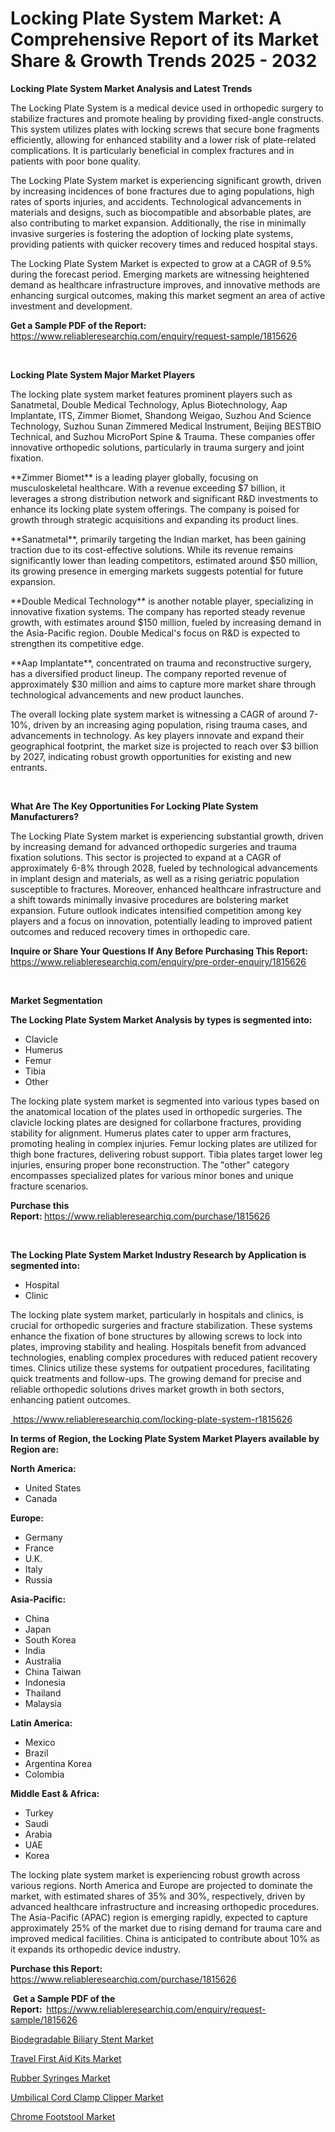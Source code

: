 <p><h1>Locking Plate System Market: A Comprehensive Report of its Market Share & Growth Trends 2025 - 2032</h1></p><p><strong>Locking Plate System Market Analysis and Latest Trends</strong></p>
<p><p>The Locking Plate System is a medical device used in orthopedic surgery to stabilize fractures and promote healing by providing fixed-angle constructs. This system utilizes plates with locking screws that secure bone fragments efficiently, allowing for enhanced stability and a lower risk of plate-related complications. It is particularly beneficial in complex fractures and in patients with poor bone quality. </p><p>The Locking Plate System market is experiencing significant growth, driven by increasing incidences of bone fractures due to aging populations, high rates of sports injuries, and accidents. Technological advancements in materials and designs, such as biocompatible and absorbable plates, are also contributing to market expansion. Additionally, the rise in minimally invasive surgeries is fostering the adoption of locking plate systems, providing patients with quicker recovery times and reduced hospital stays. </p><p>The Locking Plate System Market is expected to grow at a CAGR of 9.5% during the forecast period. Emerging markets are witnessing heightened demand as healthcare infrastructure improves, and innovative methods are enhancing surgical outcomes, making this market segment an area of active investment and development.</p></p>
<p><strong>Get a Sample PDF of the Report:&nbsp;</strong> <a href="https://www.reliableresearchiq.com/enquiry/request-sample/1815626?utm_campaign=1170&utm_medium=2&utm_source=Github&utm_content=ia&utm_term=03032025&utm_id=locking-plate-system">https://www.reliableresearchiq.com/enquiry/request-sample/1815626</a></p>
<p>&nbsp;</p>
<p><strong>Locking Plate System Major Market Players</strong></p>
<p><p>The locking plate system market features prominent players such as Sanatmetal, Double Medical Technology, Aplus Biotechnology, Aap Implantate, ITS, Zimmer Biomet, Shandong Weigao, Suzhou And Science Technology, Suzhou Sunan Zimmered Medical Instrument, Beijing BESTBIO Technical, and Suzhou MicroPort Spine & Trauma. These companies offer innovative orthopedic solutions, particularly in trauma surgery and joint fixation.</p><p>**Zimmer Biomet** is a leading player globally, focusing on musculoskeletal healthcare. With a revenue exceeding $7 billion, it leverages a strong distribution network and significant R&D investments to enhance its locking plate system offerings. The company is poised for growth through strategic acquisitions and expanding its product lines.</p><p>**Sanatmetal**, primarily targeting the Indian market, has been gaining traction due to its cost-effective solutions. While its revenue remains significantly lower than leading competitors, estimated around $50 million, its growing presence in emerging markets suggests potential for future expansion.</p><p>**Double Medical Technology** is another notable player, specializing in innovative fixation systems. The company has reported steady revenue growth, with estimates around $150 million, fueled by increasing demand in the Asia-Pacific region. Double Medical's focus on R&D is expected to strengthen its competitive edge.</p><p>**Aap Implantate**, concentrated on trauma and reconstructive surgery, has a diversified product lineup. The company reported revenue of approximately $30 million and aims to capture more market share through technological advancements and new product launches.</p><p>The overall locking plate system market is witnessing a CAGR of around 7-10%, driven by an increasing aging population, rising trauma cases, and advancements in technology. As key players innovate and expand their geographical footprint, the market size is projected to reach over $3 billion by 2027, indicating robust growth opportunities for existing and new entrants.</p></p>
<p>&nbsp;</p>
<p><strong>What Are The Key Opportunities For Locking Plate System Manufacturers?</strong></p>
<p><p>The Locking Plate System market is experiencing substantial growth, driven by increasing demand for advanced orthopedic surgeries and trauma fixation solutions. This sector is projected to expand at a CAGR of approximately 6-8% through 2028, fueled by technological advancements in implant design and materials, as well as a rising geriatric population susceptible to fractures. Moreover, enhanced healthcare infrastructure and a shift towards minimally invasive procedures are bolstering market expansion. Future outlook indicates intensified competition among key players and a focus on innovation, potentially leading to improved patient outcomes and reduced recovery times in orthopedic care.</p></p>
<p><strong>Inquire or Share Your Questions If Any Before Purchasing This Report:</strong> <a href="https://www.reliableresearchiq.com/enquiry/pre-order-enquiry/1815626?utm_campaign=1170&utm_medium=2&utm_source=Github&utm_content=ia&utm_term=03032025&utm_id=locking-plate-system">https://www.reliableresearchiq.com/enquiry/pre-order-enquiry/1815626</a></p>
<p>&nbsp;</p>
<p><strong>Market Segmentation</strong></p>
<p><strong>The Locking Plate System Market Analysis by types is segmented into:</strong></p>
<p><ul><li>Clavicle</li><li>Humerus</li><li>Femur</li><li>Tibia</li><li>Other</li></ul></p>
<p><p>The locking plate system market is segmented into various types based on the anatomical location of the plates used in orthopedic surgeries. The clavicle locking plates are designed for collarbone fractures, providing stability for alignment. Humerus plates cater to upper arm fractures, promoting healing in complex injuries. Femur locking plates are utilized for thigh bone fractures, delivering robust support. Tibia plates target lower leg injuries, ensuring proper bone reconstruction. The "other" category encompasses specialized plates for various minor bones and unique fracture scenarios.</p></p>
<p><strong>Purchase this Report:&nbsp;</strong><a href="https://www.reliableresearchiq.com/purchase/1815626?utm_campaign=1170&utm_medium=2&utm_source=Github&utm_content=ia&utm_term=03032025&utm_id=locking-plate-system">https://www.reliableresearchiq.com/purchase/1815626</a></p>
<p>&nbsp;</p>
<p><strong>The Locking Plate System Market Industry Research by Application is segmented into:</strong></p>
<p><ul><li>Hospital</li><li>Clinic</li></ul></p>
<p><p>The locking plate system market, particularly in hospitals and clinics, is crucial for orthopedic surgeries and fracture stabilization. These systems enhance the fixation of bone structures by allowing screws to lock into plates, improving stability and healing. Hospitals benefit from advanced technologies, enabling complex procedures with reduced patient recovery times. Clinics utilize these systems for outpatient procedures, facilitating quick treatments and follow-ups. The growing demand for precise and reliable orthopedic solutions drives market growth in both sectors, enhancing patient outcomes.</p></p>
<p><a href="https://www.reliableresearchiq.com/locking-plate-system-r1815626?utm_campaign=1170&utm_medium=2&utm_source=Github&utm_content=ia&utm_term=03032025&utm_id=locking-plate-system">&nbsp;https://www.reliableresearchiq.com/locking-plate-system-r1815626</a></p>
<p><strong>In terms of Region, the Locking Plate System Market Players available by Region are:</strong></p>
<p>
    <p> <strong> North America: </strong>
        <ul>
            <li>United States</li>
            <li>Canada</li>
        </ul>
        </p> 
    <p> <strong> Europe: </strong>
        <ul>
            <li>Germany</li>
            <li>France</li>
            <li>U.K.</li>
            <li>Italy</li>
            <li>Russia</li>
        </ul>
        </p> 
    <p> <strong> Asia-Pacific: </strong>
        <ul>
            <li>China</li>
            <li>Japan</li>
            <li>South Korea</li>
            <li>India</li>
            <li>Australia</li>
            <li>China Taiwan</li>
            <li>Indonesia</li>
            <li>Thailand</li>
            <li>Malaysia</li>
        </ul>
        </p> 
    <p> <strong> Latin America: </strong>
        <ul>
            <li>Mexico</li>
            <li>Brazil</li>
            <li>Argentina Korea</li>
            <li>Colombia</li>
        </ul>
        </p> 
    <p> <strong> Middle East & Africa: </strong>
        <ul>
            <li>Turkey</li>
            <li>Saudi</li>
            <li>Arabia</li>
            <li>UAE</li>
            <li>Korea</li>
        </ul>
    </p>
    </p>
<p><p>The locking plate system market is experiencing robust growth across various regions. North America and Europe are projected to dominate the market, with estimated shares of 35% and 30%, respectively, driven by advanced healthcare infrastructure and increasing orthopedic procedures. The Asia-Pacific (APAC) region is emerging rapidly, expected to capture approximately 25% of the market due to rising demand for trauma care and improved medical facilities. China is anticipated to contribute about 10% as it expands its orthopedic device industry.</p></p>
<p><strong>Purchase this Report: </strong><a href="https://www.reliableresearchiq.com/purchase/1815626?utm_campaign=1170&utm_medium=2&utm_source=Github&utm_content=ia&utm_term=03032025&utm_id=locking-plate-system">https://www.reliableresearchiq.com/purchase/1815626</a></p>
<p>&nbsp;<strong>Get a Sample PDF of the Report:&nbsp;&nbsp;</strong><a href="https://www.reliableresearchiq.com/enquiry/request-sample/1815626?utm_campaign=1170&utm_medium=2&utm_source=Github&utm_content=ia&utm_term=03032025&utm_id=locking-plate-system">https://www.reliableresearchiq.com/enquiry/request-sample/1815626</a></p>
<p><strong></strong></p>
<p><p><a href="https://github.com/lydiadrauth5/Market-Research-Report-List-1/blob/main/biodegradable-biliary-stent-market.md?utm_campaign=1170&utm_medium=2&utm_source=Github&utm_content=ia&utm_term=03032025&utm_id=locking-plate-system">Biodegradable Biliary Stent Market</a></p><p><a href="https://github.com/japbarlouros/Market-Research-Report-List-1/blob/main/travel-first-aid-kits-market.md?utm_campaign=1170&utm_medium=2&utm_source=Github&utm_content=ia&utm_term=03032025&utm_id=locking-plate-system">Travel First Aid Kits Market</a></p><p><a href="https://github.com/brabolyrah3h/Market-Research-Report-List-1/blob/main/rubber-syringes-market.md?utm_campaign=1170&utm_medium=2&utm_source=Github&utm_content=ia&utm_term=03032025&utm_id=locking-plate-system">Rubber Syringes Market</a></p><p><a href="https://github.com/rembaentin6f/Market-Research-Report-List-1/blob/main/umbilical-cord-clamp-clipper-market.md?utm_campaign=1170&utm_medium=2&utm_source=Github&utm_content=ia&utm_term=03032025&utm_id=locking-plate-system">Umbilical Cord Clamp Clipper Market</a></p><p><a href="https://github.com/timayuethem/Market-Research-Report-List-1/blob/main/chrome-footstool-market.md?utm_campaign=1170&utm_medium=2&utm_source=Github&utm_content=ia&utm_term=03032025&utm_id=locking-plate-system">Chrome Footstool Market</a></p></p>